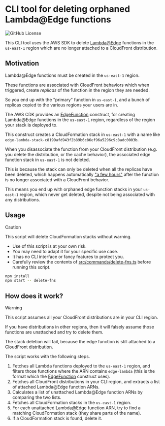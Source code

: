# CLI tool for deleting orphaned Lambda@Edge functions

![GitHub License](https://img.shields.io/github/license/dangreaves/lambda-edge-cleaner)

This CLI tool uses the AWS SDK to delete [Lambda@Edge](https://aws.amazon.com/lambda/edge) functions in the `us-east-1` region which are no longer attached to a CloudFront distribution.

## Motivation

Lambda@Edge functions must be created in the `us-east-1` region.

These functions are associated with CloudFront behaviors which when triggered, create _replicas_ of the function in the region they are needed.

So you end up with the "primary" function in `us-east-1`, and a bunch of replicas copied to the various regions your users are in.

The AWS CDK provides an [EdgeFunction](https://docs.aws.amazon.com/cdk/api/v2/docs/aws-cdk-lib.aws_cloudfront.experimental.EdgeFunction.html) construct, for creating Lambda@Edge functions in the `us-east-1` region, regardless of the region your stack is deployed to.

This construct creates a CloudFormation stack in `us-east-1` with a name like `edge-lambda-stack-c8199afd943f2b89b6c86ef96a5296c9c8adc0003b`.

When you disassociate the function from your CloudFront distribution (e.g. you delete the distribution, or the cache behavior), the associated edge function stack in `us-east-1` is not deleted.

This is because the stack can only be deleted when all the replicas have been deleted, which happens automatically ["a few hours"](https://docs.aws.amazon.com/AmazonCloudFront/latest/DeveloperGuide/lambda-edge-delete-replicas.html) after the function is no longer associated with a CloudFront behavior.

This means you end up with orphaned edge function stacks in your `us-east-1` region, which never get deleted, despite not being associated with any distributions.

## Usage

> [!CAUTION]
> This script will delete CloudFormation stacks without warning.
>
> - Use of this script is at your own risk.
> - You may need to adapt it for your specific use case.
> - It has no CLI interface or fancy features to protect you.
> - Carefully review the contents of [src/commands/delete-fns.ts](./src/commands/delete-fns.ts) before running this script.

```sh
npm install
npm start -- delete-fns
```

## How does it work?

> [!WARNING]
> This script assumes all your CloudFront distributions are in your CLI region.
>
> If you have distributions in other regions, then it will falsely assume those functions are unattached and try to delete them.
>
> The stack deletion will fail, because the edge function is still attached to a CloudFront distribution.

The script works with the following steps.

1. Fetches all Lambda functions deployed to the `us-east-1` region, and filters those functions where the ARN contains `edge-lambda` (this is the format which the [EdgeFunction](https://docs.aws.amazon.com/cdk/api/v2/docs/aws-cdk-lib.aws_cloudfront.experimental.EdgeFunction.html) construct uses).
2. Fetches all CloudFront distributions in your CLI region, and extracts a list of attached Lambda@Edge function ARNs.
3. Calculates a list of unattached Lambda@Edge function ARNs by comparing the two lists.
4. Fetches all CloudFormation stacks in the `us-east-1` region.
5. For each unattached Lambda@Edge function ARN, try to find a matching CloudFormation stack (they share parts of the name).
6. If a CloudFormation stack is found, delete it.
